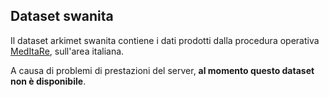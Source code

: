 ## Dataset swanita

Il dataset arkimet swanita contiene i dati prodotti dalla procedura
operativa [MedItaRe](MedItaRe), sull'area italiana.

A causa di problemi di prestazioni del server, **al momento questo
dataset non è disponibile**.

